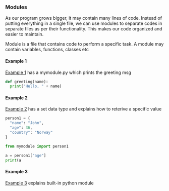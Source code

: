 
### Modules
As our program grows bigger, it may contain many lines of code. Instead of putting everything in a single file, we can use modules to separate codes in separate files as per their functionality. This makes our code organized and easier to maintain.

Module is a file that contains code to perform a specific task. A module may contain variables, functions, classes etc

#### Example 1
[Example 1](./example1/) has a mymodule.py which prints the greeting msg

```python
def greeting(name):
  print("Hello, " + name)

```

#### Example 2
[Example 2](./example2/) has a set data type and explains how to reterive a specific value

```python
person1 = {
  "name": "John",
  "age": 36,
  "country": "Norway"
}

```

```python
from mymodule import person1

a = person1["age"]
print(a

```

#### Example 3
[Example 3](./example3/) explains built-in python module 